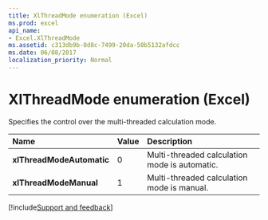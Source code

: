 ```yaml
---
title: XlThreadMode enumeration (Excel)
ms.prod: excel
api_name:
- Excel.XlThreadMode
ms.assetid: c313db9b-0d8c-7499-20da-50b5132afdcc
ms.date: 06/08/2017
localization_priority: Normal
---
```



# XlThreadMode enumeration (Excel)

Specifies the control over the multi-threaded calculation mode.



|Name|Value|Description|
|:-----|:-----|:-----|
| **xlThreadModeAutomatic**|0|Multi-threaded calculation mode is automatic.|
| **xlThreadModeManual**|1|Multi-threaded calculation mode is manual.|

[!include[Support and feedback](~/includes/feedback-boilerplate.md)]